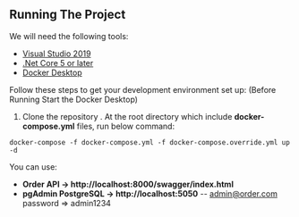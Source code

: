 ## Running The Project
We will need the following tools:

* [Visual Studio 2019](https://visualstudio.microsoft.com/downloads/)
* [.Net Core 5 or later](https://dotnet.microsoft.com/download/dotnet-core/5)
* [Docker Desktop](https://www.docker.com/products/docker-desktop)

Follow these steps to get your development environment set up: (Before Running Start the Docker Desktop)
1. Clone the repository
. At the root directory which include **docker-compose.yml** files, run below command:
```
docker-compose -f docker-compose.yml -f docker-compose.override.yml up -d
```


 You can use:

* **Order API -> http://localhost:8000/swagger/index.html**
* **pgAdmin PostgreSQL -> http://localhost:5050**   -- admin@order.com password => admin1234
